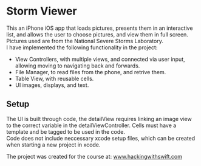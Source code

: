 # Storm Viewer
This an iPhone iOS app that loads pictures, presents them in an interactive list, and allows the user to choose pictures, and view them in full screen.  
Pictures used are from the National Severe Storms Laboratory.  
I have implemented the following functionality in the project:
- View Controllers, with multiple views, and connected via user input, allowing moving to navigating back and forwards.
- File Manager, to read files from the phone, and retrive them.
- Table View, with reusable cells.
- UI images, displays, and text.

## Setup
The UI is built through code, the detailView requires linking an image view to the correct variable in the detailViewController. Cells must have a template and be tagged to be used in the code.  
Code does not include neccessary xcode setup files, which can be created when starting a new project in xcode.

The project was created for the course at: www.hackingwithswift.com
